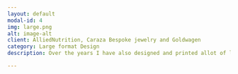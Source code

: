 ```yaml
---
layout: default
modal-id: 4
img: large.png
alt: image-alt
client: AlliedNutrition, Caraza Bespoke jewelry and Goldwagen
category: Large format Design 
description: Over the years I have also designed and printed allot of large format prints on a variety of materials with the large format Roland printers in the printshop. 

---
```

